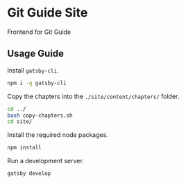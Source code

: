 # Git Guide Site

Frontend for Git Guide

## Usage Guide

Install `gatsby-cli`.

```bash
npm i -g gatsby-cli
```

Copy the chapters into the `./site/content/chapters/` folder.

```bash
cd ../
bash copy-chapters.sh
cd site/
```

Install the required node packages.  

```bash
npm install
```

Run a development server.

```bash
gatsby develop
```
